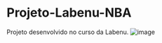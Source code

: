 # Projeto-Labenu-NBA
Projeto desenvolvido no curso da Labenu.
![image](https://user-images.githubusercontent.com/104369215/199361128-584a3876-799a-4c5d-81e4-154498d4149d.png)
